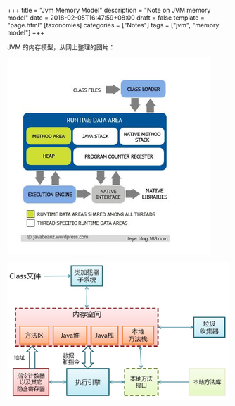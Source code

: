 +++
title = "Jvm Memory Model"
description = "Note on JVM memory model"
date = 2018-02-05T16:47:59+08:00
draft = false
template = "page.html"
[taxonomies]
categories =  ["Notes"]
tags = ["jvm", "memory model"]
+++

JVM 的内存模型，从网上整理的图片：

![jvm memory model 1](jvm_model_en.jpg)

![jvm memory model 2](jvm_model_zh.gif)
